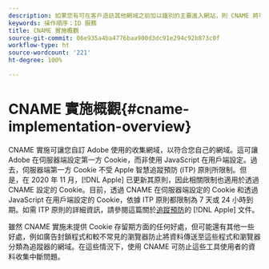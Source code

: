 ```yaml
---
description: 如果您有可在客戶造訪其他網域之前加以識別的主要進入網站，則 CNAME 將可讓您在不接受第三方 Cookie 的瀏覽器 (例如 Safari) 中使用跨網域追蹤功能。
keywords: 操作順序；ID 服務
title: CNAME 實施概觀
source-git-commit: 06e935a4ba4776baa900d3dc91e294c92b873c0f
workflow-type: ht
source-wordcount: '221'
ht-degree: 100%

---
```



# CNAME 實施概觀{#cname-implementation-overview}

CNAME 實施可讓您自訂 Adobe 使用的收集網域，以符合您自己的網域。這可讓 Adobe 在伺服器端設定第一方 Cookie，而非使用 JavaScript 在用戶端設定。過去，伺服器端第一方 Cookie 不受 Apple 智慧追蹤預防 (ITP) 原則所限制。但是，在 2020 年 11 月，[!DNL Apple] 已更新其原則，因此相關限制也適用於透過 CNAME 設定的 Cookie。目前，透過 CNAME 在伺服器端設定的 Cookie 和透過 JavaScript 在用戶端設定的 Cookie，依據 ITP 原則都限制為 7 天或 24 小時到期。如需 ITP 原則的詳細資訊，請參閱這篇關於[追蹤預防](https://webkit.org/tracking-prevention/#intelligent-tracking-prevention-itp)的 [!DNL Apple] 文件。

雖然 CNAME 實施未提供 Cookie 存留期方面的任何好處，但可能還有其他一些好處，例如廣告封鎖程式和較不常見的瀏覽器防止將資料傳送至這些程式和瀏覽器分類為追蹤器的網域。在這些情況下，使用 CNAME 可防止這些工具使用者的資料收集中斷問題。